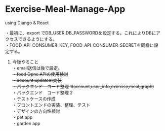 # Exercise-Meal-Manage-App
using Django &amp; React

・最初に、export でDB_USER,DB_PASSWORDを設定する。これによりDBにアクセスできるようにする。<br>
・FOOD_API_CONSUMER_KEY, FOOD_API_CONSUMER_SECRETを同様に設定する。
<br>

1. 今後やること <br>
・email送信は後で設定。<br>
<del>・food Opne APIの使用検討 <br></del>
<del>・account updateの実装 <br></del>
<del>・バックエンド　コード整理 1(account,user_info,exercise,meal,graph)<br></del>
・バックエンド　コード整理 2<br>
・テストケースの作成 <br>
・フロントエンドの実装、整理、テスト <br>
・デザインの方向性検討 <br>
・pet app <br>
・garden app <br>
